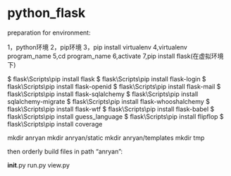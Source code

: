 # python_flask

preparation for environment:

1，python环境
2，pip环境
3，pip install virtualenv
4,virtualenv program_name
5,cd program_name
6,activate
7,pip install flask(在虚拟环境下)

$ flask\Scripts\pip install flask
$ flask\Scripts\pip install flask-login
$ flask\Scripts\pip install flask-openid
$ flask\Scripts\pip install flask-mail
$ flask\Scripts\pip install flask-sqlalchemy
$ flask\Scripts\pip install sqlalchemy-migrate
$ flask\Scripts\pip install flask-whooshalchemy
$ flask\Scripts\pip install flask-wtf
$ flask\Scripts\pip install flask-babel
$ flask\Scripts\pip install guess_language
$ flask\Scripts\pip install flipflop
$ flask\Scripts\pip install coverage



mkdir anryan
mkdir anryan/static
mkdir anryan/templates
mkdir tmp

then orderly build files in path “anryan”:

__init__.py
run.py
view.py
